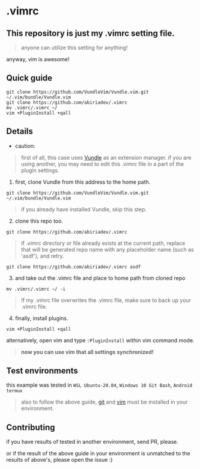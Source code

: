 # .vimrc

## This repository is just my .vimrc setting file.

> anyone can utilize this setting for anything!

anyway, vim is awesome!

## Quick guide

```
git clone https://github.com/VundleVim/Vundle.vim.git ~/.vim/bundle/Vundle.vim
git clone https://github.com/abiriadev/.vimrc
mv .vimrc/.vimrc ~/
vim +PluginInstall +qall
```

## Details

- caution:

> first of all, this case uses [Vundle](https://github.com/VundleVim/Vundle.vim) as an extension manager.
> if you are using another, you may need to edit this .vimrc file in a part of the plugin settings.

1. first, clone Vundle from this address to the home path.

```
git clone https://github.com/VundleVim/Vundle.vim.git ~/.vim/bundle/Vundle.vim
```

> if you already have installed Vundle, skip this step.

2. clone this repo too.

```
git clone https://github.com/abiriadev/.vimrc
```

> if .vimrc directory or file already exists at the current path, replace that will be generated repo name with any placeholder name (such as 'asdf'), and retry.

```
git clone https://github.com/abiriadev/.vimrc asdf
```

3. and take out the .vimrc file and place to home path from cloned repo

```
mv .vimrc/.vimrc ~/ -i
```

> If my .vimrc file overwrites the .vimrc file, make sure to back up your .vimrc file.

4. finally, install plugins.

```
vim +PluginInstall +qall
```

alternatively, open vim and type `:PluginInstall` within vim command mode.

> **now you can use vim that all settings synchronized!**

## Test environments

this example was tested in `WSL Ubuntu-20.04`, `Windows 10 Git Bash`, `Android termux`

> also to follow the above guide, [git](https://git-scm.com/) and [vim](https://www.vim.org/) must be installed in your environment.

## Contributing

if you have results of tested in another environment, send PR, please.

or if the result of the above guide in your environment is unmatched to the results of above's, please open the issue :)
